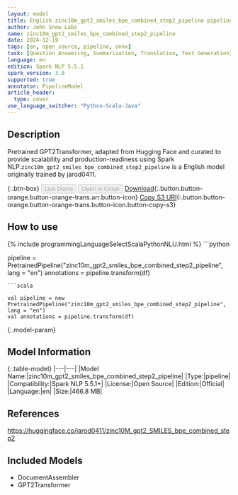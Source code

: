 ```yaml
---
layout: model
title: English zinc10m_gpt2_smiles_bpe_combined_step2_pipeline pipeline GPT2Transformer from jarod0411
author: John Snow Labs
name: zinc10m_gpt2_smiles_bpe_combined_step2_pipeline
date: 2024-12-19
tags: [en, open_source, pipeline, onnx]
task: [Question Answering, Summarization, Translation, Text Generation]
language: en
edition: Spark NLP 5.5.1
spark_version: 3.0
supported: true
annotator: PipelineModel
article_header:
  type: cover
use_language_switcher: "Python-Scala-Java"
---
```


## Description

Pretrained GPT2Transformer, adapted from Hugging Face and curated to provide scalability and production-readiness using Spark NLP.`zinc10m_gpt2_smiles_bpe_combined_step2_pipeline` is a English model originally trained by jarod0411.

{:.btn-box}
<button class="button button-orange" disabled>Live Demo</button>
<button class="button button-orange" disabled>Open in Colab</button>
[Download](https://s3.amazonaws.com/auxdata.johnsnowlabs.com/public/models/zinc10m_gpt2_smiles_bpe_combined_step2_pipeline_en_5.5.1_3.0_1734591509122.zip){:.button.button-orange.button-orange-trans.arr.button-icon}
[Copy S3 URI](s3://auxdata.johnsnowlabs.com/public/models/zinc10m_gpt2_smiles_bpe_combined_step2_pipeline_en_5.5.1_3.0_1734591509122.zip){:.button.button-orange.button-orange-trans.button-icon.button-copy-s3}

## How to use



<div class="tabs-box" markdown="1">
{% include programmingLanguageSelectScalaPythonNLU.html %}
```python

pipeline = PretrainedPipeline("zinc10m_gpt2_smiles_bpe_combined_step2_pipeline", lang = "en")
annotations =  pipeline.transform(df)   

```
```scala

val pipeline = new PretrainedPipeline("zinc10m_gpt2_smiles_bpe_combined_step2_pipeline", lang = "en")
val annotations = pipeline.transform(df)

```
</div>

{:.model-param}
## Model Information

{:.table-model}
|---|---|
|Model Name:|zinc10m_gpt2_smiles_bpe_combined_step2_pipeline|
|Type:|pipeline|
|Compatibility:|Spark NLP 5.5.1+|
|License:|Open Source|
|Edition:|Official|
|Language:|en|
|Size:|466.8 MB|

## References

https://huggingface.co/jarod0411/zinc10M_gpt2_SMILES_bpe_combined_step2

## Included Models

- DocumentAssembler
- GPT2Transformer
